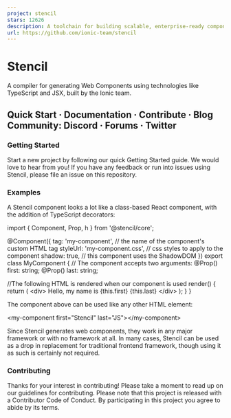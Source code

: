 ```yaml
---
project: stencil
stars: 12626
description: A toolchain for building scalable, enterprise-ready component systems on top of TypeScript and Web Component standards. Stencil components can be distributed natively to React, Angular, Vue, and traditional web developers from a single, framework-agnostic codebase.
url: https://github.com/ionic-team/stencil
---
```


Stencil
=======

A compiler for generating Web Components using technologies like TypeScript and JSX, built by the Ionic team.

Quick Start · Documentation · Contribute · Blog  
Community: Discord · Forums · Twitter
---------------------------------------------------------------------------------------

### Getting Started

Start a new project by following our quick Getting Started guide. We would love to hear from you! If you have any feedback or run into issues using Stencil, please file an issue on this repository.

### Examples

A Stencil component looks a lot like a class-based React component, with the addition of TypeScript decorators:

import { Component, Prop, h } from '@stencil/core';

@Component({
  tag: 'my-component',            // the name of the component's custom HTML tag
  styleUrl: 'my-component.css',   // css styles to apply to the component
  shadow: true,                   // this component uses the ShadowDOM
})
export class MyComponent {
  // The component accepts two arguments:
  @Prop() first: string;
  @Prop() last: string;

   //The following HTML is rendered when our component is used
  render() {
    return (
      <div\>
        Hello, my name is {this.first} {this.last}
      </div\>
    );
  }
}

The component above can be used like any other HTML element:

<my-component first\="Stencil" last\="JS"\></my-component\>

Since Stencil generates web components, they work in any major framework or with no framework at all. In many cases, Stencil can be used as a drop in replacement for traditional frontend framework, though using it as such is certainly not required.

### Contributing

Thanks for your interest in contributing! Please take a moment to read up on our guidelines for contributing. Please note that this project is released with a Contributor Code of Conduct. By participating in this project you agree to abide by its terms.
